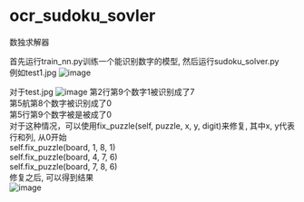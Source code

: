 # ocr_sudoku_sovler
数独求解器

首先运行train_nn.py训练一个能识别数字的模型, 然后运行sudoku_solver.py  
例如test1.jpg
![image](https://github.com/user-attachments/assets/a9dc9faf-704d-41a9-8d5b-2a5310e45fc2)

对于test.jpg
![image](https://github.com/user-attachments/assets/12af9cec-b742-43a5-80a9-148ece6e0661)
第2行第9个数字1被识别成了7  
第5航第8个数字被识别成了0  
第5行第9个数字被是被成了0  
对于这种情况，可以使用fix_puzzle(self, puzzle, x, y, digit)来修复, 其中x, y代表行和列, 从0开始    
self.fix_puzzle(board, 1, 8, 1)  
self.fix_puzzle(board, 4, 7, 6)  
self.fix_puzzle(board, 7, 8, 6)  
修复之后, 可以得到结果  
![image](https://github.com/user-attachments/assets/b998a5f5-7043-4584-817e-f35cfe9752b9)





